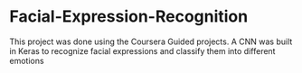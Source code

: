 # Facial-Expression-Recognition
This  project was done using the Coursera Guided projects. A CNN was built in Keras to recognize facial expressions and classify them into different emotions
